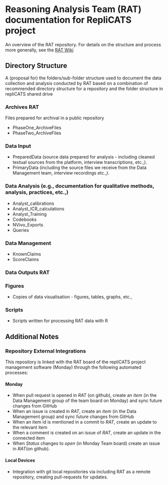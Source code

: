 # Reasoning Analysis Team (RAT) documentation for RepliCATS project

An overview of the RAT repository. For details on the structure and process more generally,
see the [RAT Wiki](https://github.com/metamelb-repliCATS/RAT/wiki)

## Directory Structure

A (proposal for) the folders/sub-folder structure used to document the data collection and analysis conducted by RAT
based on a combination of recommended directory structure for a repository and the folder structure in repliCATS shared drive

### Archives RAT

Files prepared for archival in a public repository
- PhaseOne_ArchiveFiles
- PhaseTwo_ArchiveFiles

### Data Input

- PreparedData (source data prepared for analysis - including cleaned textual sources from the platform, interview transcriptions, etc.,).
- PrimaryData (including the source files we receive from the Data Management team, interview recordings etc.,).

### Data Analysis (e.g., documentation for qualitative methods, analysis, practices, etc.,)
- Analyst_calibrations
- Analyst_ICR_calculations
- Analyst_Training
- Codebooks
- NVivo_Exports
- Queries

### Data Management
- KnownClaims
- ScoreClaims

### Data Outputs RAT

### Figures
- Copies of data visualisation - figures, tables, graphs, etc.,

### Scripts

- Scripts written for processing RAT data with R

## Additional Notes

### Repository External Integrations

This repository is linked with the RAT board of the repliCATS project management software (Monday) through the following automated processes:

#### Monday

- When pull request is opened in _RAT_ (on github), create an _item_ (in the Data Management group of the team board on Monday) and sync future changes from GitHub
- When an issue is created in _RAT_, create an _item_ (in the Data Management group) and sync future changes from GitHub
- When an item id is mentioned in a commit to _RAT_, create an update to the relevant item
- When a comment is created on an issue of _RAT_, create an update in the connected item
- When _Status_ changes to _open_ (in Monday Team board) create an issue in _RAT_(on github).

#### Local Devices

- Integration with git local repositories via including RAT as a remote repository, creating pull-requests for updates.


